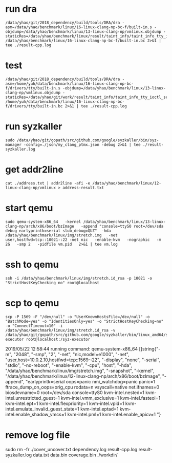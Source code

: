 # run dra
```
/data/yhao/git/2018_dependency/build/tools/DRA/dra -asm=/data/yhao/benchmark/linux/16-linux-clang-np-bc-f/built-in.s -objdump=/data/yhao/benchmark/linux/13-linux-clang-np/vmlinux.objdump -staticRes=/data/yhao/benchmark/linux/result/taint_info/taint_info_tty_ioctl_serialize /data/yhao/benchmark/linux/16-linux-clang-np-bc-f/built-in.bc 2>&1 | tee ./result-cpp.log
```

# test
```
/data/yhao/git/2018_dependency/build/tools/DRA/dra -asm=/home/yuh/data/benchmark/linux/16-linux-clang-np-bc-f/drivers/tty/built-in.s -objdump=/data/yhao/benchmark/linux/13-linux-clang-np/vmlinux.objdump -staticRes=/data/yhao/git/work/result/taint_info/taint_info_tty_ioctl_serialize /home/yuh/data/benchmark/linux/16-linux-clang-np-bc-f/drivers/tty/built-in.bc 2>&1 | tee ./result-cpp.log
```

# run syzkaller
```
sudo /data/yhao/git/gopath/src/github.com/google/syzkaller/bin/syz-manager -config=./json/my_clang_ptmx.json -debug 2>&1 | tee ./result-syzkaller.log
```

# get addr2line
```
cat ./address.txt | addr2line -afi -e /data/yhao/benchmark/linux/12-linux-clang-np/vmlinux > address-result.txt
```

# start qemu
```
sudo qemu-system-x86_64   -kernel /data/yhao/benchmark/linux/13-linux-clang-np/arch/x86/boot/bzImage   -append "console=ttyS0 root=/dev/sda debug earlyprintk=serial slub_debug=QUZ"  -hda /data/yhao/benchmark/linux/img/stretch.img   -net user,hostfwd=tcp::10021-:22 -net nic   -enable-kvm   -nographic   -m 2G   -smp 2   -pidfile vm.pid   2>&1 | tee vm.log
```

# ssh to qemu
```
ssh -i /data/yhao/benchmark/linux/img/stretch.id_rsa -p 10021 -o "StrictHostKeyChecking no" root@localhost
```

# scp to qemu
```
scp -P 1569 -F "/dev/null" -o "UserKnownHostsFile=/dev/null" -o "BatchMode=yes" -o "IdentitiesOnly=yes" -o "StrictHostKeyChecking=no" -o "ConnectTimeout=10" -i /data/yhao/benchmark/linux/img/stretch.id_rsa -v /data/yhao/git/gopath/src/github.com/google/syzkaller/bin/linux_amd64/syz-executor root@localhost:/syz-executor
```


2019/05/22 12:58:44 running command: qemu-system-x86_64 []string{"-m", "2048", "-smp", "2", "-net", "nic,model=e1000", "-net", "user,host=10.0.2.10,hostfwd=tcp::1569-:22", "-display", "none", "-serial", "stdio", "-no-reboot", "-enable-kvm", "-cpu", "host", "-hda", "/data/yhao/benchmark/linux/img/stretch.img", "-snapshot", "-kernel", "/data/yhao/benchmark/linux/12-linux-clang-np/arch/x86/boot/bzImage", "-append", "earlyprintk=serial oops=panic nmi_watchdog=panic panic=1 ftrace_dump_on_oops=orig_cpu rodata=n vsyscall=native net.ifnames=0 biosdevname=0 root=/dev/sda console=ttyS0 kvm-intel.nested=1 kvm-intel.unrestricted_guest=1 kvm-intel.vmm_exclusive=1 kvm-intel.fasteoi=1 kvm-intel.ept=1 kvm-intel.flexpriority=1 kvm-intel.vpid=1 kvm-intel.emulate_invalid_guest_state=1 kvm-intel.eptad=1 kvm-intel.enable_shadow_vmcs=1 kvm-intel.pml=1 kvm-intel.enable_apicv=1 "}

# remove log file
sudo rm -fr ./cover_uncover.txt dependency.log result-cpp.log result-syzkaller.log data.txt data.bin coverage.bin ./workdir/